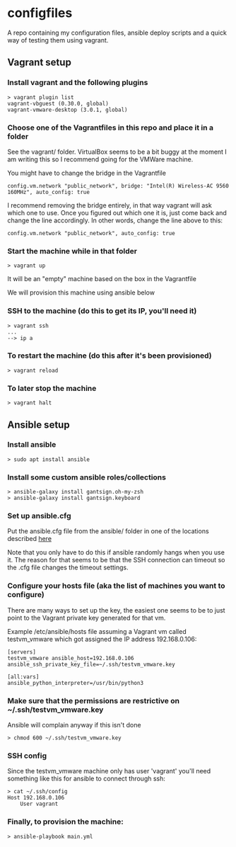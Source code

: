 # configfiles

A repo containing my configuration files, ansible deploy scripts and a quick
way of testing them using vagrant.

## Vagrant setup

### Install vagrant and the following plugins
```
> vagrant plugin list
vagrant-vbguest (0.30.0, global)
vagrant-vmware-desktop (3.0.1, global)
```

### Choose one of the Vagrantfiles in this repo and place it in a folder

See the vagrant/ folder. VirtualBox seems to be a bit buggy at the moment I am
writing this so I recommend going for the VMWare machine.

You might have to change the bridge in the Vagrantfile
```
config.vm.network "public_network", bridge: "Intel(R) Wireless-AC 9560 160MHz", auto_config: true
```

I recommend removing the bridge entirely, in that way vagrant will ask which
one to use. Once you figured out which one it is, just come back and change
the line accordingly. In other words, change the line above to this:
```
config.vm.network "public_network", auto_config: true
```

### Start the machine while in that folder
```
> vagrant up
```

It will be an "empty" machine based on the box in the Vagrantfile

We will provision this machine using ansible below

### SSH to the machine (do this to get its IP, you'll need it)
```
> vagrant ssh
...
--> ip a
```

### To restart the machine (do this after it's been provisioned)
```
> vagrant reload
```

### To later stop the machine
```
> vagrant halt
```




## Ansible setup

### Install ansible
```
> sudo apt install ansible
```

### Install some custom ansible roles/collections
```
> ansible-galaxy install gantsign.oh-my-zsh
> ansible-galaxy install gantsign.keyboard
```

### Set up ansible.cfg

Put the ansible.cfg file from the ansible/ folder in one of the locations
described [here](https://docs.ansible.com/ansible/latest/reference_appendices/config.html)

Note that you only have to do this if ansible randomly hangs when you use it.
The reason for that seems to be that the SSH connection can timeout so the .cfg
file changes the timeout settings.


### Configure your hosts file (aka the list of machines you want to configure)

There are many ways to set up the key, the easiest one seems to be to just
point to the Vagrant private key generated for that vm.

Example /etc/ansible/hosts file assuming a Vagrant vm called testvm_vmware
which got assigned the IP address 192.168.0.106:

```
[servers]
testvm_vmware ansible_host=192.168.0.106 ansible_ssh_private_key_file=~/.ssh/testvm_vmware.key

[all:vars]
ansible_python_interpreter=/usr/bin/python3
```


### Make sure that the permissions are restrictive on ~/.ssh/testvm_vmware.key

Ansible will complain anyway if this isn't done

```
> chmod 600 ~/.ssh/testvm_vmware.key
```


### SSH config

Since the testvm_vmware machine only has user 'vagrant' you'll need something
like this for ansible to connect through ssh:

```
> cat ~/.ssh/config
Host 192.168.0.106
    User vagrant
```


### Finally, to provision the machine:
```
> ansible-playbook main.yml
```
